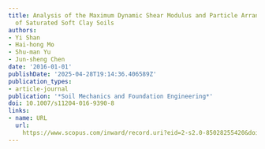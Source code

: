 ```yaml
---
title: Analysis of the Maximum Dynamic Shear Modulus and Particle Arrangement Properties
  of Saturated Soft Clay Soils
authors:
- Yi Shan
- Hai-hong Mo
- Shu-man Yu
- Jun-sheng Chen
date: '2016-01-01'
publishDate: '2025-04-28T19:14:36.406589Z'
publication_types:
- article-journal
publication: '*Soil Mechanics and Foundation Engineering*'
doi: 10.1007/s11204-016-9390-8
links:
- name: URL
  url: 
    https://www.scopus.com/inward/record.uri?eid=2-s2.0-85028255420&doi=10.1007%2fs11204-016-9390-8&partnerID=40&md5=73105073003f23cf9b9ae4a2c28c5606
---
```


